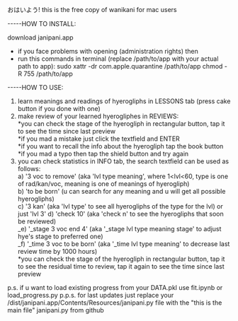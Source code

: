 おはいよう!
this is the free copy of wanikani for mac users

-----HOW TO INSTALL:

download janipani.app
* if you face problems with opening (administration rights) then 
* run this commands in terminal (replace /path/to/app with your actual path to app):
    sudo xattr -dr com.apple.quarantine /path/to/app
    chmod -R 755 /path/to/app

-----HOW TO USE:

1) learn meanings and readings of hyerogliphs in LESSONS tab (press cake button if you done with one)
2) make review of your learned hyerogliphes in REVIEWS:\
    *you can check the stage of the hyerogliph in rectangular button, tap it to see the time since last preview\
    *if you mad a mistake just click the textfield and ENTER\
    *if you want to recall the info about the hyerogliph tap the book button\
    *if you mad a typo then tap the shield button and try again
3) you can check statistics in INFO tab, the search textfield can be used as follows:\
    a) '3 voc to remove' (aka 'lvl type meaning', where 1<lvl<60, type is one of rad/kan/voc, meaning is one of meanings of hyerogliph)\
    b) 'to be born' (u can search for any meaning and u will get all possible hyerogliphs)\
    c) '3 kan' (aka 'lvl type' to see all hyerogliphs of the type for the lvl) or just 'lvl 3'
    d) 'check 10' (aka 'check n' to see the hyerogliphs that soon be reviewed)\
    _e) '_stage 3 voc end 4' (aka '_stage lvl type meaning stage' to adjust hye's stage to preferred one)\
    _f) '_time 3 voc to be born' (aka '_time lvl type meaning' to decrease last review time by 1000 hours)\
    *you can check the stage of the hyerogliph in rectangular button, tap it to see the residual time to review, tap it again to see the time since last preview

p.s. if u want to load existing progress from your DATA.pkl use fit.ipynb or load_progress.py
p.p.s. for last updates just replace your /dist/janipani.app/Contents/Resources/janipani.py file with the "this is the main file" janipani.py from github
